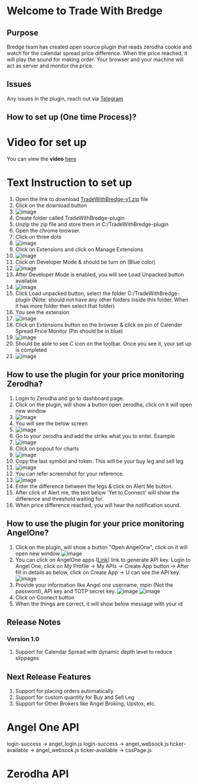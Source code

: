 # Welcome to Trade With Bredge
## Purpose
Bredge team has created open source plugin that reads zerodha cookie and watch for the calendar spread price difference. When the price reached, it will play the sound for making order.
Your browser and your machine will act as server and monitor the price.

## Issues
Any issues in the plugin, reach out via [Telegram](https://t.me/TradeWithBredge)

## How to set up (One time Process)?
# Video for set up
You can view the **video** [here](https://youtu.be/_UDUnPlqyCI)

# Text Instruction to set up
1. Open the link to download [TradeWithBredge-v1.zip](https://drive.google.com/file/d/13dM9l85VdlWOAyDu-oMjlJd8crnsWmWA/view?usp=sharing) file
2. Click on the download button
3. ![image](https://github.com/user-attachments/assets/61333038-e20e-4de0-9f59-848e26df8a6e)
4. Create folder called TradeWithBredge-plugin 
5. Unzip the zip file and store them in C:/TradeWithBredge-plugin
6. Open the chrome browser.
7. Click on three dots
8. ![image](https://github.com/user-attachments/assets/6192bca0-17a4-4ee1-b3b1-4e1c8c1d3f44)
9. Click on Extensions and click on Manage Extensions
10. ![image](https://github.com/user-attachments/assets/b86e25ee-8881-469a-8e6e-a442fbf6a60e)
11. Click on Developer Mode & should be turn on (Blue color)
12. ![image](https://github.com/user-attachments/assets/901eb84c-cfd7-4614-93ec-c93bf21395a7)
13. After Developer Mode is enabled, you will see Load Unpacked button available
14. ![image](https://github.com/user-attachments/assets/dc26a5eb-a250-435e-a1f2-8d390eb75d40)
15. Click Load unpacked button, select the folder C:/TradeWithBredge-plugin (Note: should not have any other folders inside this folder. When it has more folder then select that folder)
16. You see the extension
17. ![image](https://github.com/user-attachments/assets/bc40185b-bb53-4bc3-858e-eb644c4a4f6b)
18. Click on Extensions button on the browser & click on pin of Calender Spread Price Monitor (Pin should be in blue)
19. ![image](https://github.com/user-attachments/assets/23a002c2-08f0-4489-8662-20bc62e1bbf3)
20. Should be able to see C icon on the toolbar. Once you see it, your set up is completed
21. ![image](https://github.com/user-attachments/assets/7ad67a31-a451-4df1-9b39-81a946d82728)

## How to use the plugin for your price monitoring **Zerodha**?
1. Login to Zerodha and go to dashboard page.
2. Click on the plugin, will show a button open zerodha, click on it will open new window
3. ![image](https://github.com/user-attachments/assets/f2b2c1ea-b499-4589-86b7-0193f7ec1bfd)
4. You will see the below screen
5. ![image](https://github.com/user-attachments/assets/4873f41c-9f0d-42ec-8592-5417a6f83748)
6. Go to your zerodha and add the strike what you to enter. Example
7. ![image](https://github.com/user-attachments/assets/b783b8b4-9ae6-4fb2-92e4-b7d1927a7243)
8. Click on popout for charts
9. ![image](https://github.com/user-attachments/assets/3e447a20-0268-484a-872b-ecc8d2ab85a1)
10. Copy the last symbol and token. This will be your buy leg and sell leg
11. ![image](https://github.com/user-attachments/assets/408b23cb-209e-45d7-ba11-70a237f04003)
12. You can refer screenshot for your reference.
13. ![image](https://github.com/user-attachments/assets/5be86ff1-6801-4be9-ae56-cbc7ba494cc5)
14. Enter the difference between the legs & click on Alert Me button.
15. After click of Alert me, the text below 'Yet to Connect' will show the difference and threshold waiting for.
16. When price difference reached, you will hear the notification sound.

## How to use the plugin for your price monitoring **AngelOne**?
1. Click on the plugin, will show a button "Open AngelOne", click on it will open new window
 ![image](https://github.com/user-attachments/assets/aad42567-f309-4b4a-a028-c6b671f10818)
2. You can click on AngelOne apps ([Link](https://smartapi.angelbroking.com/signin#)) link to generate API key. Login to Angel One, click on My Profile -> My APIs -> Create App button -> After fill in details as below, click on Create App -> U can see the API key.
![image](https://github.com/user-attachments/assets/a44c141f-4bea-48a9-8f9e-def84641c9ac)
3. Provide your information like Angel one username, mpin (Not the password), API key and TOTP secret key.
![image](https://github.com/user-attachments/assets/b2462268-b9b7-4729-9c5b-556e0ab131f9)
![image](https://github.com/user-attachments/assets/0d4b82fb-1979-44ea-a122-fa17b6b3b880)
5. Click on Connect button
6. When the things are correct, it will show below message with your id 


## Release Notes
### Version 1.0
1. Support for Calendar Spread with dynamic depth level to reduce slippages

## Next Release Features
1. Support for placing orders automatically
2. Support for custom quantity for Buy and Sell Leg
3. Support for Other Brokers like Angel Broking, Upstox, etc.

# Angel One API
login-success -> angel_login.js
    login-success -> angel_websock.js
ticker-available -> angel_websock.js
    ticker-available -> cssPage.js
# Zerodha API